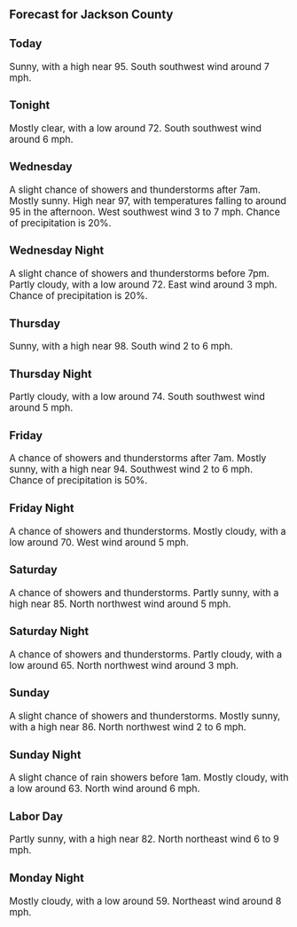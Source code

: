 <div>
   <h2>Forecast for Jackson County</h2>
   <p>
      <div style="font-size:120%">
         <h3>Today</h3>Sunny, with a high near 95. South southwest wind around 7 mph.<br></div>
   </p>
   <p>
      <div style="font-size:120%">
         <h3>Tonight</h3>Mostly clear, with a low around 72. South southwest wind around 6 mph.<br></div>
   </p>
   <p>
      <div style="font-size:120%">
         <h3>Wednesday</h3>A slight chance of showers and thunderstorms after 7am. Mostly sunny. High near 97, with temperatures falling to around 95
         in the afternoon. West southwest wind 3 to 7 mph. Chance of precipitation is 20%.<br></div>
   </p>
   <p>
      <div style="font-size:120%">
         <h3>Wednesday Night</h3>A slight chance of showers and thunderstorms before 7pm. Partly cloudy, with a low around 72. East wind around 3 mph. Chance
         of precipitation is 20%.<br></div>
   </p>
   <p>
      <div style="font-size:120%">
         <h3>Thursday</h3>Sunny, with a high near 98. South wind 2 to 6 mph.<br></div>
   </p>
   <p>
      <div style="font-size:120%">
         <h3>Thursday Night</h3>Partly cloudy, with a low around 74. South southwest wind around 5 mph.<br></div>
   </p>
   <p>
      <div style="font-size:120%">
         <h3>Friday</h3>A chance of showers and thunderstorms after 7am. Mostly sunny, with a high near 94. Southwest wind 2 to 6 mph. Chance of precipitation
         is 50%.<br></div>
   </p>
   <p>
      <div style="font-size:120%">
         <h3>Friday Night</h3>A chance of showers and thunderstorms. Mostly cloudy, with a low around 70. West wind around 5 mph.<br></div>
   </p>
   <p>
      <div style="font-size:120%">
         <h3>Saturday</h3>A chance of showers and thunderstorms. Partly sunny, with a high near 85. North northwest wind around 5 mph.<br></div>
   </p>
   <p>
      <div style="font-size:120%">
         <h3>Saturday Night</h3>A chance of showers and thunderstorms. Partly cloudy, with a low around 65. North northwest wind around 3 mph.<br></div>
   </p>
   <p>
      <div style="font-size:120%">
         <h3>Sunday</h3>A slight chance of showers and thunderstorms. Mostly sunny, with a high near 86. North northwest wind 2 to 6 mph.<br></div>
   </p>
   <p>
      <div style="font-size:120%">
         <h3>Sunday Night</h3>A slight chance of rain showers before 1am. Mostly cloudy, with a low around 63. North wind around 6 mph.<br></div>
   </p>
   <p>
      <div style="font-size:120%">
         <h3>Labor Day</h3>Partly sunny, with a high near 82. North northeast wind 6 to 9 mph.<br></div>
   </p>
   <p>
      <div style="font-size:120%">
         <h3>Monday Night</h3>Mostly cloudy, with a low around 59. Northeast wind around 8 mph.<br></div>
   </p>
</div>